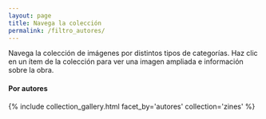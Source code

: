 ```yaml
---
layout: page
title: Navega la colección
permalink: /filtro_autores/
---
```


Navega la colección de imágenes por distintos tipos de categorías. Haz clic en un ítem de la colección para ver una imagen ampliada e información sobre la obra.

#### Por autores
{% include collection_gallery.html facet_by='autores' collection='zines' %}
